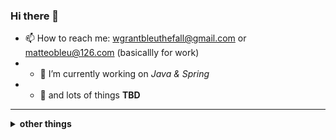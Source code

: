 ### Hi there 👋

- 📫 How to reach me: wgrantbleuthefall@gmail.com or matteobleu@126.com (basicallly for work)
- - 🔭 I’m currently working on *Java & Spring*
- - 💬 and lots of things **TBD**
---
<details>
<summary><b> other things</b></summary>
&nbsp;&nbsp;<i><small>i will update later lol.</small></i>

<!--
**Wuxy-Bleu/Wuxy-Bleu** is a ✨ _special_ ✨ repository because its `README.md` (this file) appears on your GitHub profile.

Here are some ideas to get you started:

- 🔭 I’m currently working on ...
- 🌱 I’m currently learning ...
- 👯 I’m looking to collaborate on ...
- 🤔 I’m looking for help with ...
- 💬 Ask me about ...
- 📫 How to reach me: ...
- 😄 Pronouns: ...
- ⚡ Fun fact: ...
-->
